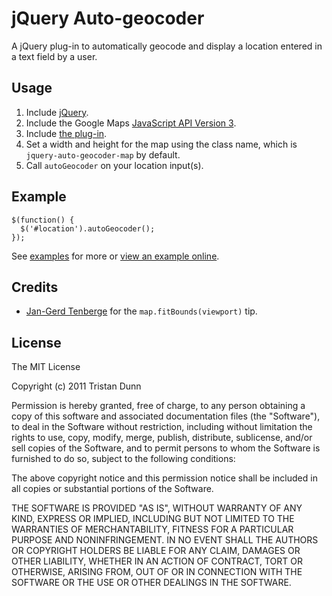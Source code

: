 # jQuery Auto-geocoder

A jQuery plug-in to automatically geocode and display a location entered in a
text field by a user.

## Usage

1. Include [jQuery](http://jquery.com).
2. Include the Google Maps [JavaScript API Version 3](http://code.google.com/apis/maps/documentation/v3/).
3. Include [the plug-in](http://github.com/tristandunn/jquery-auto-geocoder/raw/master/jquery.auto-geocoder.js).
4. Set a width and height for the map using the class name, which is `jquery-auto-geocoder-map` by default.
5. Call `autoGeocoder` on your location input(s).

## Example

    $(function() {
      $('#location').autoGeocoder();
    });

See [examples](http://github.com/tristandunn/jquery-auto-geocoder/tree/master/examples/) for more or [view an example online](http://tristandunn.com/projects/jquery-auto-geocoder/).

## Credits

* [Jan-Gerd Tenberge](http://janten.com/) for the `map.fitBounds(viewport)` tip.

## License

The MIT License

Copyright (c) 2011 Tristan Dunn

Permission is hereby granted, free of charge, to any person obtaining a copy
of this software and associated documentation files (the "Software"), to deal
in the Software without restriction, including without limitation the rights
to use, copy, modify, merge, publish, distribute, sublicense, and/or sell
copies of the Software, and to permit persons to whom the Software is
furnished to do so, subject to the following conditions:

The above copyright notice and this permission notice shall be included in
all copies or substantial portions of the Software.

THE SOFTWARE IS PROVIDED "AS IS", WITHOUT WARRANTY OF ANY KIND, EXPRESS OR
IMPLIED, INCLUDING BUT NOT LIMITED TO THE WARRANTIES OF MERCHANTABILITY,
FITNESS FOR A PARTICULAR PURPOSE AND NONINFRINGEMENT. IN NO EVENT SHALL THE
AUTHORS OR COPYRIGHT HOLDERS BE LIABLE FOR ANY CLAIM, DAMAGES OR OTHER
LIABILITY, WHETHER IN AN ACTION OF CONTRACT, TORT OR OTHERWISE, ARISING FROM,
OUT OF OR IN CONNECTION WITH THE SOFTWARE OR THE USE OR OTHER DEALINGS IN
THE SOFTWARE.
